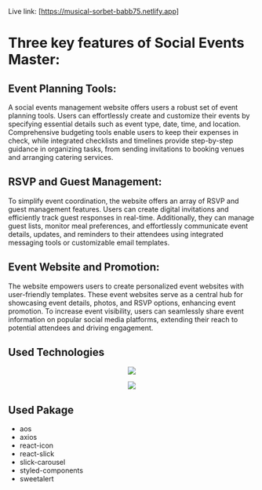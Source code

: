 Live link: [https://musical-sorbet-babb75.netlify.app]

# Three key features of Social Events Master:

## Event Planning Tools:
A social events management website offers users a robust set of event planning tools. Users can effortlessly create and customize their events by specifying essential details such as event type, date, time, and location. Comprehensive budgeting tools enable users to keep their expenses in check, while integrated checklists and timelines provide step-by-step guidance in organizing tasks, from sending invitations to booking venues and arranging catering services.

## RSVP and Guest Management:
To simplify event coordination, the website offers an array of RSVP and guest management features. Users can create digital invitations and efficiently track guest responses in real-time. Additionally, they can manage guest lists, monitor meal preferences, and effortlessly communicate event details, updates, and reminders to their attendees using integrated messaging tools or customizable email templates.

## Event Website and Promotion:
The website empowers users to create personalized event websites with user-friendly templates. These event websites serve as a central hub for showcasing event details, photos, and RSVP options, enhancing event promotion. To increase event visibility, users can seamlessly share event information on popular social media platforms, extending their reach to potential attendees and driving engagement.


## Used Technologies

<p align="center">
  <a href="https://skillicons.dev">
    <img src="https://skillicons.dev/icons?i=tailwind,firebase,react" />
  </a>
</p>
<p align="center">
  <a href="https://skillicons.dev">
    <img src="https://skillicons.dev/icons?i=html,css,js,github,vscode" />
  </a>
</p>

## Used Pakage
- aos
- axios
- react-icon
- react-slick
- slick-carousel
- styled-components
- sweetalert
